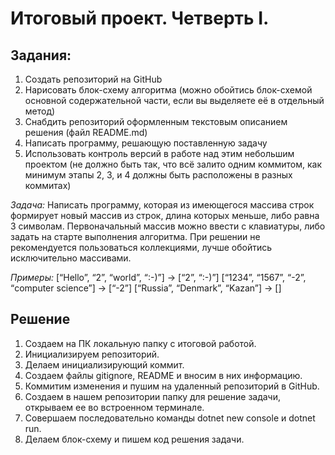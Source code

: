 # Итоговый проект. Четверть I.
## Задания:
1. Создать репозиторий на GitHub
2. Нарисовать блок-схему алгоритма (можно обойтись блок-схемой основной содержательной части, если вы выделяете её в отдельный метод)
3. Снабдить репозиторий оформленным текстовым описанием решения (файл README.md)
4. Написать программу, решающую поставленную задачу
5. Использовать контроль версий в работе над этим небольшим проектом (не должно быть так, что всё залито одним коммитом, как минимум этапы 2, 3, и 4 должны быть расположены в разных коммитах)

*Задача:* 
Написать программу, которая из имеющегося массива строк формирует новый массив из строк, длина которых меньше, либо равна 3 символам. Первоначальный массив можно ввести с клавиатуры, либо задать на старте выполнения алгоритма. При решении не рекомендуется пользоваться коллекциями, лучше обойтись исключительно массивами.

*Примеры:*
[“Hello”, “2”, “world”, “:-)”] → [“2”, “:-)”]
[“1234”, “1567”, “-2”, “computer science”] → [“-2”]
[“Russia”, “Denmark”, “Kazan”] → []

## Решение
1. Создаем на ПК локальную папку с итоговой работой.
2. Инициализируем репозиторий.
3. Делаем инициализирующий коммит.
4. Создаем файлы gitignore, README и вносим в них информацию.
5. Коммитим изменения и пушим на удаленный репозиторий в GitHub.
6. Создаем в нашем репозитории папку для решение задачи, открываем ее во встроенном терминале.
7. Совершаем последовательно команды dotnet new console и dotnet run.
8. Делаем блок-схему и пишем код решения задачи.